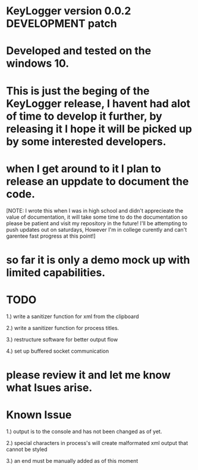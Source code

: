 # KeyLogger version 0.0.2 DEVELOPMENT patch 
# Developed and tested on the windows 10.
# This is just the beging of the KeyLogger release, I havent had alot of time to develop it further, by releasing it I hope it will be picked up by some interested developers. 

# when I get around to it I plan to release an uppdate to document the code. 
  [NOTE: I wrote this when I was in high school and didn't apprecieate the value of documentation, it will take some time to do the documentation so please be patient and visit my repository in the future! I'll be attempting to push updates out on saturdays, However I'm in college curently and can't garentee fast progress at this point!]
# so far it is only a demo mock up with limited capabilities. 
# TODO
  1.) write a sanitizer function for xml from the clipboard 
  
  2.) write a sanitizer function for process titles.
  
  3.) restructure software for better output flow
  
  4.) set up buffered socket communication
  
# please review it and let me know what Isues arise. 

# Known Issue
 1.) output is to the console and has not been changed as of yet.
 
 2.) special characters in process's will create malformated xml output that cannot be styled
 
 3.) an end </KeyLoggerMetaData> must be manually added as of this moment
